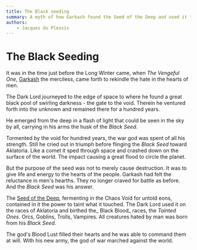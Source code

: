 ```yaml
---
title: The Black seeding
summary: A myth of how Garkash found the Seed of the Deep and used it to create an army of Black Bloods.
authors:
    - Jacques du Plessis
---
```

# The Black Seeding
It was in the time just before the Long Winter came, when _The Vengeful One_, [Garkash](../../../religion/deities/garkash) the merciless, came forth to rekindle the hate in the hearts of men. 

The Dark Lord journeyed to the edge of space to where he found a great black pool of swirling darkness - the gate to the void.  Therein he ventured forth into the unknown and remained there for a hundred years.

He emerged from the deep in a flash of light that could be seen in the sky by all, carrying in his arms the husk of the _Black Seed_.

Tormented by the void for hundred years, the war god was spent of all his strength.  Still he cried out in triumph before flinging the _Black Seed_ toward Aklatoria.  Like a comet it sped through space and crashed down on the surface of the world.  The impact causing a great flood to circle the planet.

But the purpose of the seed was not to merely cause destruction.  It was to give life and energy to the hearts of the people.  Garkash had felt the reluctance in men's hearths.  They no longer craved for battle as before.  And the _Black Seed_ was his answer.

The [Seed of the Deep](../seeds_of_life#the-seed-of-the-deep), fermenting in the Chaos Void for untold eons, contained in it the power to taint what it touched.  The Dark Lord used it on the races of Aklatoria and birthed the_ Black Blood_ races, the _Tainted Ones_. Orcs, Goblins, Trolls, Vampires. All creatures hated by man was born from his _Black Seed_.  

The god's Blood Lust filled their hearts and he was able to command them at will. With his new army, the god of war marched against the world.